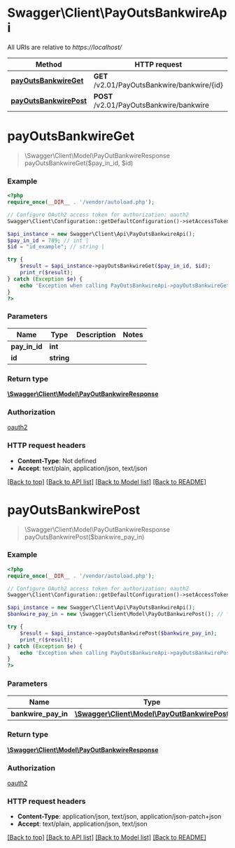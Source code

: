 # Swagger\Client\PayOutsBankwireApi

All URIs are relative to *https://localhost/*

Method | HTTP request | Description
------------- | ------------- | -------------
[**payOutsBankwireGet**](PayOutsBankwireApi.md#payOutsBankwireGet) | **GET** /v2.01/PayOutsBankwire/bankwire/{id} | 
[**payOutsBankwirePost**](PayOutsBankwireApi.md#payOutsBankwirePost) | **POST** /v2.01/PayOutsBankwire/bankwire | 


# **payOutsBankwireGet**
> \Swagger\Client\Model\PayOutBankwireResponse payOutsBankwireGet($pay_in_id, $id)



### Example
```php
<?php
require_once(__DIR__ . '/vendor/autoload.php');

// Configure OAuth2 access token for authorization: oauth2
Swagger\Client\Configuration::getDefaultConfiguration()->setAccessToken('YOUR_ACCESS_TOKEN');

$api_instance = new Swagger\Client\Api\PayOutsBankwireApi();
$pay_in_id = 789; // int | 
$id = "id_example"; // string | 

try {
    $result = $api_instance->payOutsBankwireGet($pay_in_id, $id);
    print_r($result);
} catch (Exception $e) {
    echo 'Exception when calling PayOutsBankwireApi->payOutsBankwireGet: ', $e->getMessage(), PHP_EOL;
}
?>
```

### Parameters

Name | Type | Description  | Notes
------------- | ------------- | ------------- | -------------
 **pay_in_id** | **int**|  |
 **id** | **string**|  |

### Return type

[**\Swagger\Client\Model\PayOutBankwireResponse**](../Model/PayOutBankwireResponse.md)

### Authorization

[oauth2](../../README.md#oauth2)

### HTTP request headers

 - **Content-Type**: Not defined
 - **Accept**: text/plain, application/json, text/json

[[Back to top]](#) [[Back to API list]](../../README.md#documentation-for-api-endpoints) [[Back to Model list]](../../README.md#documentation-for-models) [[Back to README]](../../README.md)

# **payOutsBankwirePost**
> \Swagger\Client\Model\PayOutBankwireResponse payOutsBankwirePost($bankwire_pay_in)



### Example
```php
<?php
require_once(__DIR__ . '/vendor/autoload.php');

// Configure OAuth2 access token for authorization: oauth2
Swagger\Client\Configuration::getDefaultConfiguration()->setAccessToken('YOUR_ACCESS_TOKEN');

$api_instance = new Swagger\Client\Api\PayOutsBankwireApi();
$bankwire_pay_in = new \Swagger\Client\Model\PayOutBankwirePost(); // \Swagger\Client\Model\PayOutBankwirePost | 

try {
    $result = $api_instance->payOutsBankwirePost($bankwire_pay_in);
    print_r($result);
} catch (Exception $e) {
    echo 'Exception when calling PayOutsBankwireApi->payOutsBankwirePost: ', $e->getMessage(), PHP_EOL;
}
?>
```

### Parameters

Name | Type | Description  | Notes
------------- | ------------- | ------------- | -------------
 **bankwire_pay_in** | [**\Swagger\Client\Model\PayOutBankwirePost**](../Model/\Swagger\Client\Model\PayOutBankwirePost.md)|  | [optional]

### Return type

[**\Swagger\Client\Model\PayOutBankwireResponse**](../Model/PayOutBankwireResponse.md)

### Authorization

[oauth2](../../README.md#oauth2)

### HTTP request headers

 - **Content-Type**: application/json, text/json, application/json-patch+json
 - **Accept**: text/plain, application/json, text/json

[[Back to top]](#) [[Back to API list]](../../README.md#documentation-for-api-endpoints) [[Back to Model list]](../../README.md#documentation-for-models) [[Back to README]](../../README.md)

